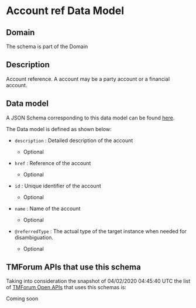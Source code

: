 # Account ref Data Model

## Domain

The  schema is part of the  Domain

## Description

Account reference. A account may be a party account or a financial account.

## Data model

A JSON Schema corresponding to this data model can be found
[here](https://github.com/tmforum-rand/schemas/blob/candidates/EngagedParty/AccountRef.schema.json).

The Data model is defined as shown below:
- `description` : Detailed description of the account

  - Optional

- `href` : Reference of the account

  - Optional

- `id` : Unique identifier of the account

  - Optional

- `name` : Name of the account

  - Optional

- `@referredType` : The actual type of the target instance when needed for disambiguation.

  - Optional





## TMForum APIs that use this schema

Taking into consideration the snapshot of 04/02/2020 04:45:40 UTC the list of [TMForum Open APIs](https://www.tmforum.org/open-apis/) that uses this schemas is:

Coming soon